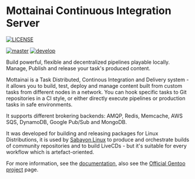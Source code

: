 # Mottainai Continuous Integration Server
[![LICENSE](https://img.shields.io/badge/license-GPL%20(%3E%3D3)-blue.svg)](https://spdx.org/licenses/GPL-3.0-or-later.html)

[![master](https://travis-ci.org/MottainaiCI/mottainai-server.svg?branch=master)](https://travis-ci.org/MottainaiCI/mottainai-server)
[![develop](https://travis-ci.org/MottainaiCI/mottainai-server.svg?branch=develop)](https://travis-ci.org/MottainaiCI/mottainai-server)

Build powerful, flexible and decentralized pipelines playable locally. Manage, Publish and release your task's produced content.

Mottainai is a Task Distributed, Continous Integration and Delivery system - it allows you to build, test, deploy and manage content built from custom tasks from different nodes in a network. You can hook specific tasks to Git repositories in a CI style, or either directly execute pipelines or production tasks in safe environments.

It supports different brokering backends: AMQP, Redis, Memcache, AWS SQS, DynamoDB, Google Pub/Sub and MongoDB.

It was developed for building and releasing packages for Linux Distributions, it is used by [Sabayon Linux](https://www.sabayon.org/) to produce and orchestrate builds of community repositories and to build LiveCDs - but it's suitable for every workflow which is artefact-oriented. 

For more information, see the [documentation](https://mottainaici.github.io/docs/), also see the [Official Gentoo project](https://wiki.gentoo.org/wiki/Project:Build_Service) page.


